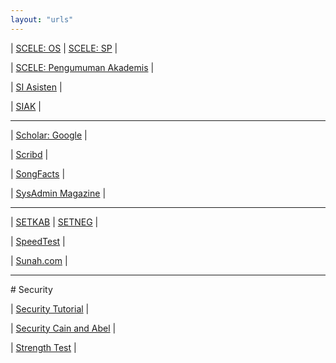 ```yaml
---
layout: "urls"
---
```


| [SCELE: OS](https://scele.cs.ui.ac.id/course/view.php?id=3020) | [SCELE: SP](https://scele.cs.ui.ac.id/course/view.php?id=2975) |

| [SCELE: Pengumuman Akademis](https://scele.cs.ui.ac.id/mod/forum/view.php?id=1) |

| [SI Asisten](https://control.atria.idgx.net/user/) |

| [SIAK](https://academic.ui.ac.id/) |

<hr>

| [Scholar: Google](https://scholar.google.com/) |

| [Scribd](https://www.scribd.com/) |

| [SongFacts](https://www.songfacts.com/) |

| [SysAdmin Magazine](https://www.netwrix.com/sysadmin_magazine.html) |

<hr>

| [SETKAB](https://jdih.setkab.go.id/) | [SETNEG](https://jdih.setneg.go.id/) |

| [SpeedTest](https://www.comparitech.com/internet-providers/speed-test/) |

| [Sunah.com](https://sunnah.com/) |


<hr>
# Security

| [Security Tutorial](https://riseup.net/en/security) |

| [Security Cain and Abel](https://www.youtube.com/watch?v=EGlq6J1E7no) |

| [Strength Test](http://rumkin.com/tools/password/passchk.php) |


